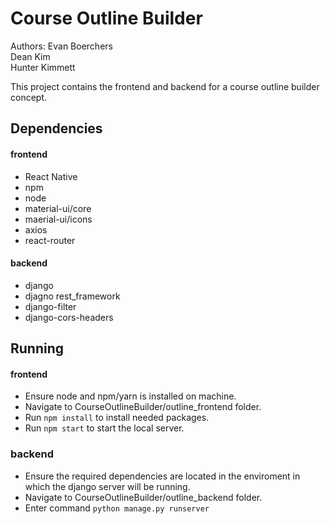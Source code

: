 # Course Outline Builder
Authors:
Evan Boerchers <br/>
Dean Kim <br/>
Hunter Kimmett <br/>

This project contains the frontend and backend for a course outline builder concept.

## Dependencies

#### frontend
- React Native
- npm
- node
- material-ui/core
- maerial-ui/icons
- axios
- react-router

#### backend
- django
- djagno rest_framework
- django-filter
- django-cors-headers

## Running

#### frontend
- Ensure node and npm/yarn is installed on machine.
- Navigate to CourseOutlineBuilder/outline_frontend folder. 
- Run `npm install` to install needed packages.
- Run `npm start` to start the local server.

### backend
- Ensure the required dependencies are located in the enviroment in which the django server will be running.
- Navigate to CourseOutlineBuilder/outline_backend folder. 
- Enter command `python manage.py runserver`
